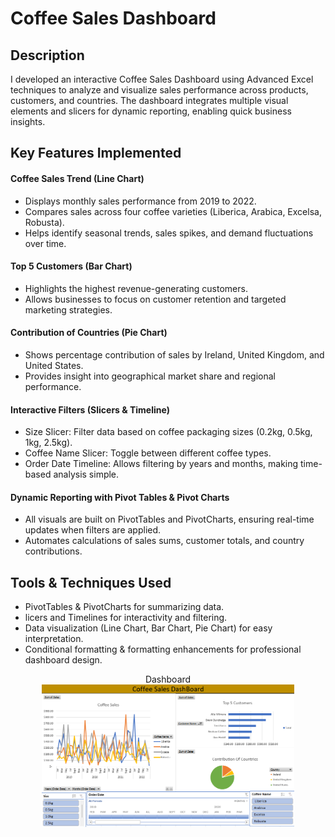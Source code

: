 <h1>Coffee Sales Dashboard</h1>

<h2>Description</h2>
I developed an interactive Coffee Sales Dashboard using Advanced Excel techniques to analyze and visualize sales performance across products, customers, and countries. The dashboard integrates multiple visual elements and slicers for dynamic reporting, enabling quick business insights.
<br />


<h2>Key Features Implemented</h2>

<h4>Coffee Sales Trend (Line Chart)</h4>
<ul>
    <li>Displays monthly sales performance from 2019 to 2022.</li>
    <li>Compares sales across four coffee varieties (Liberica, Arabica, Excelsa, Robusta).</li>
    <li>Helps identify seasonal trends, sales spikes, and demand fluctuations over time.</li>
</ul>

<h4>Top 5 Customers (Bar Chart)</h4>
<ul>
    <li>Highlights the highest revenue-generating customers.</li>
    <li>Allows businesses to focus on customer retention and targeted marketing strategies.</li>
</ul>
<h4>Contribution of Countries (Pie Chart)</h4>
<ul>
    <li>Shows percentage contribution of sales by Ireland, United Kingdom, and United States.</li>
    <li>Provides insight into geographical market share and regional performance.</li>
</ul>

<h4>Interactive Filters (Slicers & Timeline)</h4>
<ul>
    <li>Size Slicer: Filter data based on coffee packaging sizes (0.2kg, 0.5kg, 1kg, 2.5kg).</li>
    <li>Coffee Name Slicer: Toggle between different coffee types.</li>
    <li>Order Date Timeline: Allows filtering by years and months, making time-based analysis simple.</li>
</ul>

<h4>Dynamic Reporting with Pivot Tables & Pivot Charts</h4>
<ul>
    <li>All visuals are built on PivotTables and PivotCharts, ensuring real-time updates when filters are applied.</li>
    <li>Automates calculations of sales sums, customer totals, and country contributions.</li>
</ul>

<h2>Tools & Techniques Used</h2>
<ul>
  <li>PivotTables & PivotCharts for summarizing data.</li>
  <li>licers and Timelines for interactivity and filtering.</li>
  <li>Data visualization (Line Chart, Bar Chart, Pie Chart) for easy interpretation.</li>
  <li>Conditional formatting & formatting enhancements for professional dashboard design.</li>
</ul>

<p align="center">
Dashboard <br/>
<img src="https://github.com/Pranav1419/Coffee-Sales-Dashboard/blob/main/Screenshot%202025-08-09%20125822.png?raw=true" height="80%" width="80%" alt="Coffee Sales Analysis"/>
<br />

<!--
 ```diff
- text in red
+ text in green
! text in orange
# text in gray
@@ text in purple (and bold)@@
```
--!>

